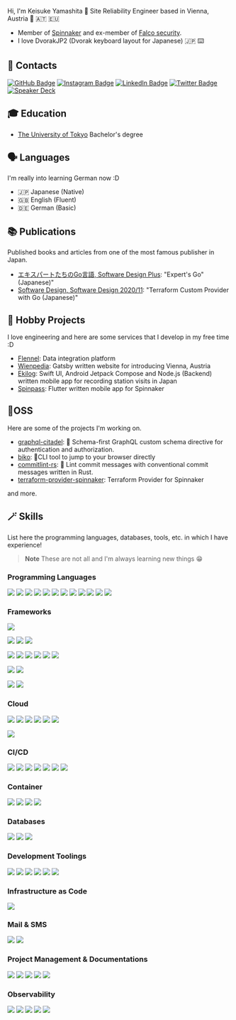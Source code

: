 Hi, I'm Keisuke Yamashita 👋  Site Reliability Engineer based in Vienna, Austria 🏰 🇦🇹 🇪🇺

* Member of [Spinnaker](https://github.com/spinnaker) and ex-member of [Falco security](https://github.com/falcosecurity).
* I love DvorakJP2 (Dvorak keyboard layout for Japanese) 🇯🇵 ⌨️

## 📮 Contacts

[![GitHub Badge](https://img.shields.io/badge/-GitHub-000?style=flat&logo=Github&logoColor=white)](https://github.com/KeisukeYamashita)
[![Instagram Badge](https://img.shields.io/badge/-Instagram-e4405f?style=flat&logo=instagram&logoColor=white&link=https://twitter.com/_k_e_k_e)](https://www.instagram.com/1995yamashita/)
[![LinkedIn Badge](https://img.shields.io/badge/-LinkedIn-0077b5?style=flat&logo=linkedin&logoColor=white&link=https://twitter.com/_k_e_k_e)](https://www.linkedin.com/in/keisukeyamashita-816906136/)
[![Twitter Badge](https://img.shields.io/badge/-Twitter-1ca0f1?style=flat&logo=twitter&logoColor=white&link=https://twitter.com/_k_e_k_e)](https://twitter.com/_k_e_k_e)
[![Speaker Deck](https://img.shields.io/badge/Speaker_Deck-0?style=flat&logo=speaker-deck&color=009287&logoColor=white)](https://speakerdeck.com/keisukeyamashita)

## 🎓 Education

* [The University of Tokyo](https://www.u-tokyo.ac.jp/) Bachelor's degree

## 🗣️ Languages

I'm really into learning German now :D

* 🇯🇵 Japanese (Native)
* 🇬🇧 English (Fluent)
* 🇩🇪 German (Basic)

## 📚 Publications

Published books and articles from one of the most famous publisher in Japan.

* [エキスパートたちのGo言語, Software Design Plus](https://gihyo.jp/book/2022/978-4-297-12519-6): "Expert's Go" (Japanese)"
* [Software Design, Software Design 2020/11](https://gihyo.jp/magazine/SD/archive/2020/202011): "Terraform Custom Provider with Go (Japanese)"

## 🎁 Hobby Projects

I love engineering and here are some services that I develop in my free time :D

* [Flennel](https://flennel.com): Data integration platform
* [Wienpedia](https://www.wienpedia.at): Gatsby written website for introducing Vienna, Austria
* [Ekilog](https://www.ekilog.app): Swift UI, Android Jetpack Compose and Node.js (Backend) written mobile app for recording station visits in Japan
* [Spinpass](https://spinpass.info): Flutter written mobile app for Spinnaker

## 🔨OSS

Here are some of the projects I'm working on.

* [graphql-citadel](https://github.com/KeraphQL/graphql-citadel): 🏰 Schema-first GraphQL custom schema directive for authentication and authorization.
* [biko](https://github.com/KeisukeYamashita/biko): 🗻CLI tool to jump to your browser directly
* [commitlint-rs](https://github.com/KeisukeYamashita/commitlint-rs): 🔦 Lint commit messages with conventional commit messages written in Rust.
* [terraform-provider-spinnaker](https://github.com/mercari/terraform-provider-spinnaker): Terraform Provider for Spinnaker

and more.

## 🪄 Skills

List here the programming languages, databases, tools, etc. in which I have experience!

> **Note**
> These are not all and I'm always learning new things 😁

### Programming Languages

[![](https://img.shields.io/badge/-Bash-4eaa25?style=flat&logoColor=white&logo=gnu-bash)](https://github.com/KeisukeYamashita)
[![](https://img.shields.io/badge/-Dart-0175C2?style=flat&logoColor=white&logo=dart)](https://github.com/KeisukeYamashita)
[![](https://img.shields.io/badge/-Deno-000000?style=flat&logoColor=white&logo=deno)](https://github.com/KeisukeYamashita)
[![](https://img.shields.io/badge/-Kotlin-7F52FF?style=flat&logoColor=white&logo=kotlin)](https://github.com/KeisukeYamashita)
[![](https://img.shields.io/badge/-Go-00ADD8?style=flat&logoColor=white&logo=go)](https://github.com/KeisukeYamashita)
[![](https://img.shields.io/badge/-JavaScript-F7DF1E?style=flat&logoColor=white&logo=javascript)](https://github.com/KeisukeYamashita)
[![](https://img.shields.io/badge/-Python-3776AB?style=flat&logoColor=white&logo=python)](https://github.com/KeisukeYamashita)
[![](https://img.shields.io/badge/-Rust-000000?style=flat&logoColor=white&logo=rust)](https://github.com/KeisukeYamashita)
[![](https://img.shields.io/badge/-Swift-F05138?style=flat&logoColor=white&logo=swift)](https://github.com/KeisukeYamashita)
[![](https://img.shields.io/badge/-TypeScript-007ACC?style=flat&logoColor=white&logo=typescript)](https://github.com/KeisukeYamashita)
[![](https://img.shields.io/badge/-YAML-CB171E?style=flat&logoColor=white&logo=yaml)](https://github.com/KeisukeYamashita)
[![](https://img.shields.io/badge/-Zsh-F15A24?style=flat&logoColor=white&logo=zsh)](https://github.com/KeisukeYamashita)

### Frameworks

[![](https://img.shields.io/badge/-Flutter-02569B?style=flat&logoColor=white&logo=flutter)](https://github.com/KeisukeYamashita)

[![](https://img.shields.io/badge/-Chakura%20UI-319795?style=flat&logoColor=white&logo=chakraui)](https://github.com/KeisukeYamashita)
[![](https://img.shields.io/badge/-DaisyUI-5A0EF8?style=flat&logoColor=white&logo=daisyui)](https://github.com/KeisukeYamashita)
[![](https://img.shields.io/badge/-Tailwind%20CSS-06B6D4?style=flat&logoColor=white&logo=tailwindcss)](https://github.com/KeisukeYamashita)

[![](https://img.shields.io/badge/-Astro-BC52EE?style=flat&logoColor=white&logo=astro)](https://github.com/KeisukeYamashita)
[![](https://img.shields.io/badge/-Gatsby-663399?style=flat&logoColor=white&logo=gatsby)](https://github.com/KeisukeYamashita)
[![](https://img.shields.io/badge/-Next.js-000000?style=flat&logoColor=white&logo=nextdotjs)](https://github.com/KeisukeYamashita)
[![](https://img.shields.io/badge/-React-61DAFB?style=flat&logoColor=white&logo=react)](https://github.com/KeisukeYamashita)
[![](https://img.shields.io/badge/-React%20Hook%20Form-EC5990?style=flat&logoColor=white&logo=reacthookform)](https://github.com/KeisukeYamashita)
[![](https://img.shields.io/badge/-Prisma-2D3748?style=flat&logoColor=white&logo=prisma)](https://github.com/KeisukeYamashita)

[![](https://img.shields.io/badge/-Electron-47848F?style=flat&logoColor=white&logo=electron)](https://github.com/KeisukeYamashita)
[![](https://img.shields.io/badge/-Electron%20Builder-000000?style=flat&logoColor=white&logo=electron-builder)](https://github.com/KeisukeYamashita)

[![](https://img.shields.io/badge/-Apollo%20GraphQL-311C87?style=flat&logoColor=white&logo=apollographql)](https://github.com/KeisukeYamashita)
[![](https://img.shields.io/badge/-GraphQL-E10098?style=flat&logoColor=white&logo=graphql)](https://github.com/KeisukeYamashita)

### Cloud

[![](https://img.shields.io/badge/-AWS-232F3E?style=flat&logoColor=white&logo=amazon-aws)](https://github.com/KeisukeYamashita)
[![](https://img.shields.io/badge/-Cloudflare-F38020?style=flat&logoColor=white&logo=cloudflare)](https://github.com/KeisukeYamashita)
[![](https://img.shields.io/badge/-Fastly-FF282D?style=flat&logoColor=white&logo=fastly)](https://github.com/KeisukeYamashita)
[![](https://img.shields.io/badge/-Firebase-FFCA28?style=flat&logoColor=white&logo=firebase)](https://github.com/KeisukeYamashita)
[![](https://img.shields.io/badge/-GCP-4285F4?style=flat&logoColor=white&logo=google-cloud)](https://github.com/KeisukeYamashita)
[![](https://img.shields.io/badge/-Supabase-3FCF8E?style=flat&logoColor=white&logo=supabase)](https://github.com/KeisukeYamashita)

[![](https://img.shields.io/badge/-Netlify-00C7B7?style=flat&logoColor=white&logo=netlify)](https://github.com/KeisukeYamashita)

### CI/CD

[![](https://img.shields.io/badge/-Argo-EF7B4D?style=flat&logoColor=white&logo=argo)](https://github.com/KeisukeYamashita)
[![](https://img.shields.io/badge/-CircleCI-343434?style=flat&logoColor=white&logo=circleci)](https://github.com/KeisukeYamashita)
[![](https://img.shields.io/badge/-Drone-212121?style=flat&logoColor=white&logo=drone)](https://github.com/KeisukeYamashita)
[![](https://img.shields.io/badge/-GitHub%20Actions-2088FF?style=flat&logoColor=white&logo=github-actions)](https://github.com/KeisukeYamashita)
[![](https://img.shields.io/badge/-Spinnaker-139bb4?style=flat&logoColor=white&logo=spinnaker)](https://github.com/KeisukeYamashita)
[![](https://img.shields.io/badge/-Tekton-FD495C?style=flat&logoColor=white&logo=tekton)](https://github.com/KeisukeYamashita)
[![](https://img.shields.io/badge/-Turborepo-EF4444?style=flat&logoColor=white&logo=turborepo)](https://github.com/KeisukeYamashita)

### Container

[![](https://img.shields.io/badge/-Docker-2496ed?style=flat&logoColor=white&logo=docker)](https://github.com/KeisukeYamashita)
[![](https://img.shields.io/badge/-Kubernetes-326CE5?style=flat&logoColor=white&logo=kubernetes)](https://github.com/KeisukeYamashita)
[![](https://img.shields.io/badge/-Knative-0865AD?style=flat&logoColor=white&logo=knative)](https://github.com/KeisukeYamashita)
[![](https://img.shields.io/badge/-Helm-0F1689?style=flat&logoColor=white&logo=helm)](https://github.com/KeisukeYamashita)

### Databases

[![](https://img.shields.io/badge/-MySQL-4479a1?style=flat&logoColor=white&logo=mysql)](https://github.com/KeisukeYamashita)
[![](https://img.shields.io/badge/-Redis-DC382D?style=flat&logoColor=white&logo=redis)](https://github.com/KeisukeYamashita)
[![](https://img.shields.io/badge/-Postgres-4169E1?style=flat&logoColor=white&logo=postgresql)](https://github.com/KeisukeYamashita)

### Development Toolings

[![](https://img.shields.io/badge/-1Password-0094F5?style=flat&logoColor=white&logo=1password)](https://github.com/KeisukeYamashita)
[![](https://img.shields.io/badge/-Alfred-5C1F87?style=flat&logoColor=white&logo=alfred)](https://github.com/KeisukeYamashita)
[![](https://img.shields.io/badge/-Android%20Studio-3DDC84?style=flat&logoColor=white&logo=android)](https://github.com/KeisukeYamashita)
[![](https://img.shields.io/badge/-Raycast-FF6363?style=flat&logoColor=white&logo=raycast)](https://github.com/KeisukeYamashita)
[![](https://img.shields.io/badge/-RenovateBot-1A1F6C?style=flat&logoColor=white&logo=renovatebot)](https://github.com/KeisukeYamashita)
[![](https://img.shields.io/badge/-Visual%20Studio%20Code-5C2D91?style=flat&logoColor=white&logo=visual-studio)](https://github.com/KeisukeYamashita)

### Infrastructure as Code

[![](https://img.shields.io/badge/-Terraform-623CE4?style=flat&logoColor=white&logo=terraform)](https://github.com/KeisukeYamashita)

### Mail & SMS

[![](https://img.shields.io/badge/-Mailgun-F06B66?style=flat&logoColor=white&logo=mailgun)](https://github.com/KeisukeYamashita)
[![](https://img.shields.io/badge/-Twilio-F22F46?style=flat&logoColor=white&logo=twilio)](https://github.com/KeisukeYamashita)

### Project Management & Documentations

[![](https://img.shields.io/badge/-Asana-F06A6A?style=flat&logoColor=white&logo=asana)](https://github.com/KeisukeYamashita)
[![](https://img.shields.io/badge/-Atlassian-0052CC?style=flat&logoColor=white&logo=atlassian)](https://github.com/KeisukeYamashita)
[![](https://img.shields.io/badge/-Docusaurus-3ECC5F?style=flat&logoColor=white&logo=docusaurus)](https://github.com/KeisukeYamashita)
[![](https://img.shields.io/badge/-Clockify-03A9F4?style=flat&logoColor=white&logo=clockify)](https://github.com/KeisukeYamashita)
[![](https://img.shields.io/badge/-Notion-000000?style=flat&logoColor=white&logo=notion)](https://github.com/KeisukeYamashita)

### Observability

[![](https://img.shields.io/badge/-Datadog-632CA6?style=flat&logoColor=white&logo=datadog)](https://github.com/KeisukeYamashita)
[![](https://img.shields.io/badge/-Grafana-F46800?style=flat&logoColor=white&logo=grafana)](https://github.com/KeisukeYamashita)
[![](https://img.shields.io/badge/-OpenTelemetry-000000?style=flat&logoColor=white&logo=opentelemetry)](https://github.com/KeisukeYamashita)
[![](https://img.shields.io/badge/-Prometheus-E6522C?style=flat&logoColor=white&logo=prometheus)](https://github.com/KeisukeYamashita)
[![](https://img.shields.io/badge/-Sentry-FB4226?style=flat&logoColor=white&logo=sentry)](https://github.com/KeisukeYamashita)
